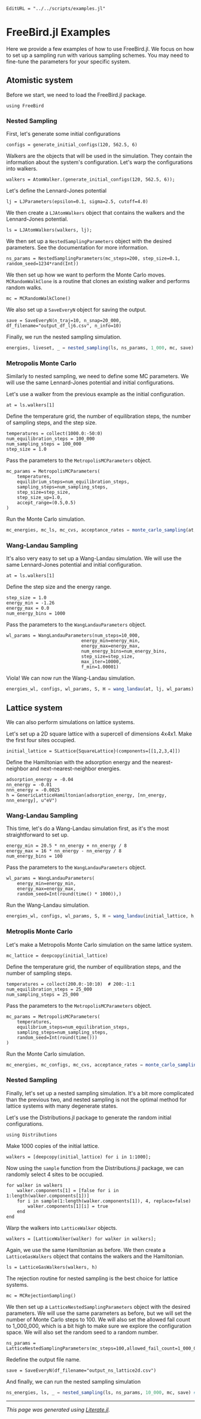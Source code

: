 ```@meta
EditURL = "../../scripts/examples.jl"
```

# FreeBird.jl Examples

Here we provide a few examples of how to use FreeBird.jl.
We focus on how to set up a sampling run with various sampling schemes.
You may need to fine-tune the parameters for your specific system.

## Atomistic system

Before we start, we need to load the FreeBird.jl package.

````@example examples
using FreeBird
````

### Nested Sampling

First, let's generate some initial configurations

````@example examples
configs = generate_initial_configs(120, 562.5, 6)
````

Walkers are the objects that will be used in the simulation.
They contain the information about the system's configuration.
Let's warp the configurations into walkers.

````@example examples
walkers = AtomWalker.(generate_initial_configs(120, 562.5, 6));
````

Let's define the Lennard-Jones potential

````@example examples
lj = LJParameters(epsilon=0.1, sigma=2.5, cutoff=4.0)
````

We then create a `LJAtomWalkers` object that contains the walkers and the Lennard-Jones potential.

````@example examples
ls = LJAtomWalkers(walkers, lj);
````

We then set up a `NestedSamplingParameters` object with the desired parameters. See the documentation for more information.

````@example examples
ns_params = NestedSamplingParameters(mc_steps=200, step_size=0.1, random_seed=1234*rand(Int))
````

We then set up how we want to perform the Monte Carlo moves. `MCRandomWalkClone` is a routine that clones an existing walker and performs random walks.

````@example examples
mc = MCRandomWalkClone()
````

We also set up a `SaveEveryN` object for saving the output.

````@example examples
save = SaveEveryN(n_traj=10, n_snap=20_000, df_filename="output_df_lj6.csv", n_info=10)
````

Finally, we run the nested sampling simulation.

```julia
energies, liveset, _ = nested_sampling(ls, ns_params, 1_000, mc, save)
```

### Metropolis Monte Carlo

Similarly to nested sampling, we need to define some MC parameters.
We will use the same Lennard-Jones potential and initial configurations.

Let's use a walker from the previous example as the initial configuration.

````@example examples
at = ls.walkers[1]
````

Define the temperature grid, the number of equilibration steps, the number of sampling steps, and the step size.

````@example examples
temperatures = collect(1000.0:-50:0)
num_equilibration_steps = 100_000
num_sampling_steps = 100_000
step_size = 1.0
````

Pass the parameters to the `MetropolisMCParameters` object.

````@example examples
mc_params = MetropolisMCParameters(
    temperatures,
    equilibrium_steps=num_equilibration_steps,
    sampling_steps=num_sampling_steps,
    step_size=step_size,
    step_size_up=1.0,
    accept_range=(0.5,0.5)
)
````

Run the Monte Carlo simulation.

```julia
mc_energies, mc_ls, mc_cvs, acceptance_rates = monte_carlo_sampling(at, lj, mc_params)
```

### Wang-Landau Sampling

It's also very easy to set up a Wang-Landau simulation.
We will use the same Lennard-Jones potential and initial configuration.

````@example examples
at = ls.walkers[1]
````

Define the step size and the energy range.

````@example examples
step_size = 1.0
energy_min = -1.26
energy_max = 0.0
num_energy_bins = 1000
````

Pass the parameters to the `WangLandauParameters` object.

````@example examples
wl_params = WangLandauParameters(num_steps=10_000,
                            energy_min=energy_min,
                            energy_max=energy_max,
                            num_energy_bins=num_energy_bins,
                            step_size=step_size,
                            max_iter=10000,
                            f_min=1.00001)
````

Viola! We can now run the Wang-Landau simulation.

```julia
energies_wl, configs, wl_params, S, H = wang_landau(at, lj, wl_params)
```

## Lattice system

We can also perform simulations on lattice systems.

Let's set up a 2D square lattice with a supercell of dimensions 4x4x1.
Make the first four sites occupied.

````@example examples
initial_lattice = SLattice{SquareLattice}(components=[[1,2,3,4]])
````

Define the Hamiltonian with the adsorption energy and the nearest-neighbor and next-nearest-neighbor energies.

````@example examples
adsorption_energy = -0.04
nn_energy = -0.01
nnn_energy = -0.0025
h = GenericLatticeHamiltonian(adsorption_energy, [nn_energy, nnn_energy], u"eV")
````

### Wang-Landau Sampling
This time, let's do a Wang-Landau simulation first, as it's the most straightforward to set up.

````@example examples
energy_min = 20.5 * nn_energy + nn_energy / 8
energy_max = 16 * nn_energy - nn_energy / 8
num_energy_bins = 100
````

Pass the parameters to the `WangLandauParameters` object.

````@example examples
wl_params = WangLandauParameters(
    energy_min=energy_min,
    energy_max=energy_max,
    random_seed=Int(round(time() * 1000)),)
````

Run the Wang-Landau simulation.

```julia
energies_wl, configs, wl_params, S, H = wang_landau(initial_lattice, h, wl_params)
```

### Metroplis Monte Carlo

Let's make a Metropolis Monte Carlo simulation on the same lattice system.

````@example examples
mc_lattice = deepcopy(initial_lattice)
````

Define the temperature grid, the number of equilibration steps, and the number of sampling steps.

````@example examples
temperatures = collect(200.0:-10:10)  # 200:-1:1
num_equilibration_steps = 25_000
num_sampling_steps = 25_000
````

Pass the parameters to the `MetropolisMCParameters` object.

````@example examples
mc_params = MetropolisMCParameters(
    temperatures,
    equilibrium_steps=num_equilibration_steps,
    sampling_steps=num_sampling_steps,
    random_seed=Int(round(time()))
)
````

Run the Monte Carlo simulation.

```julia
mc_energies, mc_configs, mc_cvs, acceptance_rates = monte_carlo_sampling(mc_lattice, h, mc_params)
```

### Nested Sampling

Finally, let's set up a nested sampling simulation. It's a bit more complicated than the previous two,
and nested sampling is not the optimal method for lattice systems with many degenerate states.

Let's use the Distributions.jl package to generate the random initial configurations.

````@example examples
using Distributions
````

Make 1000 copies of the initial lattice.

````@example examples
walkers = [deepcopy(initial_lattice) for i in 1:1000];
````

Now using the `sample` function from the Distributions.jl package, we can randomly select 4 sites to be occupied.

````@example examples
for walker in walkers
    walker.components[1] = [false for i in 1:length(walker.components[1])]
    for i in sample(1:length(walker.components[1]), 4, replace=false)
        walker.components[1][i] = true
    end
end
````

Warp the walkers into `LatticeWalker` objects.

````@example examples
walkers = [LatticeWalker(walker) for walker in walkers];
````

Again, we use the same Hamiltonian as before.
We then create a `LatticeGasWalkers` object that contains the walkers and the Hamiltonian.

````@example examples
ls = LatticeGasWalkers(walkers, h)
````

The rejection routine for nested sampling is the best choice for lattice systems.

````@example examples
mc = MCRejectionSampling()
````

We then set up a `LatticeNestedSamplingParameters` object with the desired parameters.
We will use the same parameters as before, but we will set the number of Monte Carlo steps to 100.
We will also set the allowed fail count to 1_000_000, which is a bit high to make sure we explore the configuration space.
We will also set the random seed to a random number.

````@example examples
ns_params = LatticeNestedSamplingParameters(mc_steps=100,allowed_fail_count=1_000_000,random_seed=Int(floor(1234*rand())))
````

Redefine the output file name.

````@example examples
save = SaveEveryN(df_filename="output_ns_lattice2d.csv")
````

And finally, we can run the nested sampling simulation

```julia
ns_energies, ls, _ = nested_sampling(ls, ns_params, 10_000, mc, save) # src
```

---

*This page was generated using [Literate.jl](https://github.com/fredrikekre/Literate.jl).*

